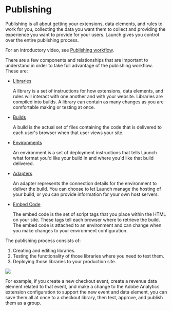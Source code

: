 # Publishing

Publishing is all about getting your extensions, data elements, and rules to work for you, collecting the data you want them to collect and providing the experience you want to provide for your users. Launch gives you control over the entire publishing process.

For an introductory video, see [Publishing workflow](videos.md).

There are a few components and relationships that are important to understand in order to take full advantage of the publishing workflow. These are:

*   [Libraries](library.md)

    A library is a set of instructions for how extensions, data elements, and rules will interact with one another and with your website. Libraries are compiled into builds. A library can contain as many changes as you are comfortable making or testing at once.

*   [Builds](build.md)

    A build is the actual set of files containing the code that is delivered to each user's browser when that user views your site.

*   [Environments](environment-overview.md)

    An environment is a set of deployment instructions that tells Launch what format you'd like your build in and where you'd like that build delivered.

*   [Adapters](adapter.md)

    An adapter represents the connection details for the environment to deliver the build. You can choose to let Launch manage the hosting of your build, or you can provide information for your own host servers.

*   [Embed Code](environment-overview.md)

    The embed code is the set of script tags that you place within the HTML on your site. These tags tell each browser where to retrieve the build. The embed code is attached to an environment and can change when you make changes to your environment configuration.


The publishing process consists of:

1.  Creating and editing libraries.
2.  Testing the functionality of those libraries where you need to test them.
3.  Deploying those libraries to your production site.

![](../images/publishing.jpg)

For example, if you create a new checkout event, create a revenue data element related to that event, and make a change to the Adobe Analytics extension configuration to support the new event and data element, you can save them all at once to a checkout library, then test, approve, and publish them as a group.
